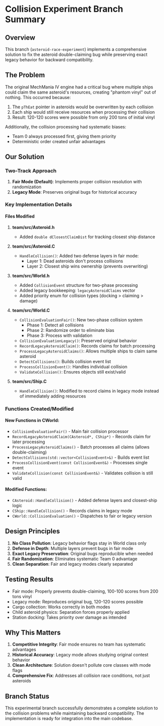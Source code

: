 # Collision Experiment Branch Summary

## Overview
This branch (`asteroid-race-experiment`) implements a comprehensive solution to fix the asteroid double-claiming bug while preserving exact legacy behavior for backward compatibility.

## The Problem
The original MechMania IV engine had a critical bug where multiple ships could claim the same asteroid's resources, creating "phantom vinyl" out of nothing. This occurred because:
1. The `pThEat` pointer in asteroids would be overwritten by each collision
2. Each ship would still receive resources when processing their collision
3. Result: 120-120 scores were possible from only 200 tons of initial vinyl

Additionally, the collision processing had systematic biases:
- Team 0 always processed first, giving them priority
- Deterministic order created unfair advantages

## Our Solution

### Two-Track Approach
1. **Fair Mode (Default)**: Implements proper collision resolution with randomization
2. **Legacy Mode**: Preserves original bugs for historical accuracy

### Key Implementation Details

#### Files Modified

1. **team/src/Asteroid.h**
   - Added `double dClosestClaimDist` for tracking closest ship distance

2. **team/src/Asteroid.C**
   - `HandleCollision()`: Added two defense layers in fair mode:
     - Layer 1: Dead asteroids don't process collisions
     - Layer 2: Closest ship wins ownership (prevents overwriting)

3. **team/src/World.h**
   - Added `CollisionEvent` structure for two-phase processing
   - Added legacy bookkeeping: `legacyAsteroidClaims` vector
   - Added priority enum for collision types (docking > claiming > damage)

4. **team/src/World.C**
   - `CollisionEvaluationFair()`: New two-phase collision system
     - Phase 1: Detect all collisions
     - Phase 2: Randomize order to eliminate bias
     - Phase 3: Process with validation
   - `CollisionEvaluationLegacy()`: Preserved original behavior
   - `RecordLegacyAsteroidClaim()`: Records claims for batch processing
   - `ProcessLegacyAsteroidClaims()`: Allows multiple ships to claim same asteroid
   - `DetectCollisions()`: Builds collision event list
   - `ProcessCollisionEvent()`: Handles individual collision
   - `ValidateCollision()`: Ensures objects still exist/valid

5. **team/src/Ship.C**
   - `HandleCollision()`: Modified to record claims in legacy mode instead of immediately adding resources

### Functions Created/Modified

#### New Functions in CWorld:
- `CollisionEvaluationFair()` - Main fair collision processor
- `RecordLegacyAsteroidClaim(CAsteroid*, CShip*)` - Records claim for later processing
- `ProcessLegacyAsteroidClaims()` - Batch processes all claims (allows double-claiming)
- `DetectCollisions(std::vector<CollisionEvent>&)` - Builds event list
- `ProcessCollisionEvent(const CollisionEvent&)` - Processes single event
- `ValidateCollision(const CollisionEvent&)` - Validates collision is still valid

#### Modified Functions:
- `CAsteroid::HandleCollision()` - Added defense layers and closest-ship logic
- `CShip::HandleCollision()` - Records claims in legacy mode
- `CWorld::CollisionEvaluation()` - Dispatches to fair or legacy version

## Design Principles

1. **No Class Pollution**: Legacy behavior flags stay in World class only
2. **Defense in Depth**: Multiple layers prevent bugs in fair mode
3. **Exact Legacy Preservation**: Original bugs reproducible when needed
4. **Fair Randomization**: Eliminates systematic Team 0 advantage
5. **Clean Separation**: Fair and legacy modes clearly separated

## Testing Results

- Fair mode: Properly prevents double-claiming, 100-100 scores from 200 tons vinyl
- Legacy mode: Reproduces original bug, 120-120 scores possible
- Cargo collection: Works correctly in both modes
- Child asteroid physics: Separation forces properly applied
- Station docking: Takes priority over damage as intended

## Why This Matters

1. **Competitive Integrity**: Fair mode ensures no team has systematic advantages
2. **Historical Accuracy**: Legacy mode allows studying original contest behavior
3. **Clean Architecture**: Solution doesn't pollute core classes with mode flags
4. **Comprehensive Fix**: Addresses all collision race conditions, not just asteroids

## Branch Status
This experimental branch successfully demonstrates a complete solution to the collision problems while maintaining backward compatibility. The implementation is ready for integration into the main codebase.